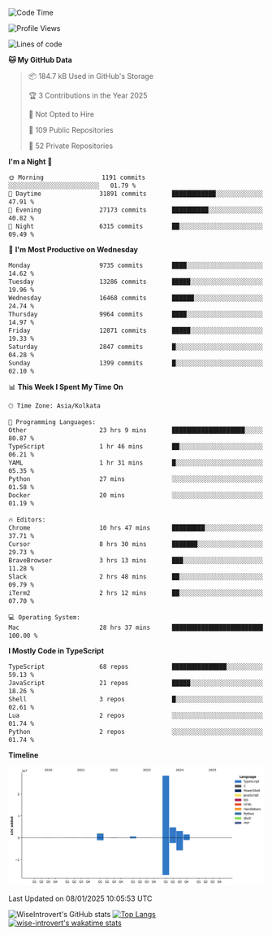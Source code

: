 <!--START_SECTION:waka-->
![Code Time](http://img.shields.io/badge/Code%20Time-2%2C089%20hrs%2012%20mins-blue)

![Profile Views](http://img.shields.io/badge/Profile%20Views-0-blue)

![Lines of code](https://img.shields.io/badge/From%20Hello%20World%20I%27ve%20Written-40.6%20million%20lines%20of%20code-blue)

**🐱 My GitHub Data** 

> 📦 184.7 kB Used in GitHub's Storage 
 > 
> 🏆 3 Contributions in the Year 2025
 > 
> 🚫 Not Opted to Hire
 > 
> 📜 109 Public Repositories 
 > 
> 🔑 52 Private Repositories 
 > 
**I'm a Night 🦉** 

```text
🌞 Morning                1191 commits        ░░░░░░░░░░░░░░░░░░░░░░░░░   01.79 % 
🌆 Daytime                31891 commits       ████████████░░░░░░░░░░░░░   47.91 % 
🌃 Evening                27173 commits       ██████████░░░░░░░░░░░░░░░   40.82 % 
🌙 Night                  6315 commits        ██░░░░░░░░░░░░░░░░░░░░░░░   09.49 % 
```
📅 **I'm Most Productive on Wednesday** 

```text
Monday                   9735 commits        ████░░░░░░░░░░░░░░░░░░░░░   14.62 % 
Tuesday                  13286 commits       █████░░░░░░░░░░░░░░░░░░░░   19.96 % 
Wednesday                16468 commits       ██████░░░░░░░░░░░░░░░░░░░   24.74 % 
Thursday                 9964 commits        ████░░░░░░░░░░░░░░░░░░░░░   14.97 % 
Friday                   12871 commits       █████░░░░░░░░░░░░░░░░░░░░   19.33 % 
Saturday                 2847 commits        █░░░░░░░░░░░░░░░░░░░░░░░░   04.28 % 
Sunday                   1399 commits        █░░░░░░░░░░░░░░░░░░░░░░░░   02.10 % 
```


📊 **This Week I Spent My Time On** 

```text
🕑︎ Time Zone: Asia/Kolkata

💬 Programming Languages: 
Other                    23 hrs 9 mins       ████████████████████░░░░░   80.87 % 
TypeScript               1 hr 46 mins        ██░░░░░░░░░░░░░░░░░░░░░░░   06.21 % 
YAML                     1 hr 31 mins        █░░░░░░░░░░░░░░░░░░░░░░░░   05.35 % 
Python                   27 mins             ░░░░░░░░░░░░░░░░░░░░░░░░░   01.58 % 
Docker                   20 mins             ░░░░░░░░░░░░░░░░░░░░░░░░░   01.19 % 

🔥 Editors: 
Chrome                   10 hrs 47 mins      █████████░░░░░░░░░░░░░░░░   37.71 % 
Cursor                   8 hrs 30 mins       ███████░░░░░░░░░░░░░░░░░░   29.73 % 
BraveBrowser             3 hrs 13 mins       ███░░░░░░░░░░░░░░░░░░░░░░   11.28 % 
Slack                    2 hrs 48 mins       ██░░░░░░░░░░░░░░░░░░░░░░░   09.79 % 
iTerm2                   2 hrs 12 mins       ██░░░░░░░░░░░░░░░░░░░░░░░   07.70 % 

💻 Operating System: 
Mac                      28 hrs 37 mins      █████████████████████████   100.00 % 
```

**I Mostly Code in TypeScript** 

```text
TypeScript               68 repos            ███████████████░░░░░░░░░░   59.13 % 
JavaScript               21 repos            █████░░░░░░░░░░░░░░░░░░░░   18.26 % 
Shell                    3 repos             █░░░░░░░░░░░░░░░░░░░░░░░░   02.61 % 
Lua                      2 repos             ░░░░░░░░░░░░░░░░░░░░░░░░░   01.74 % 
Python                   2 repos             ░░░░░░░░░░░░░░░░░░░░░░░░░   01.74 % 
```



**Timeline**

![Lines of Code chart](https://raw.githubusercontent.com/wise-introvert/wise-introvert/master/assets/bar_graph.png)


 Last Updated on 08/01/2025 10:05:53 UTC
<!--END_SECTION:waka-->

![WiseIntrovert's GitHub stats](https://github-readme-stats.vercel.app/api?username=wise-introvert&count_private=true&show_icons=true)
[![Top Langs](https://github-readme-stats.vercel.app/api/top-langs/?username=wise-introvert&langs_count=10)](https://github.com/anuraghazra/github-readme-stats)
[![wise-introvert's wakatime stats](https://github-readme-stats.vercel.app/api/wakatime?username=wiseintrovert)](https://github.com/anuraghazra/github-readme-stats)
